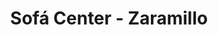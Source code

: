 ---
title: "Sofá Center - Zaramillo"
url: /zaramillo-guenes/sofa-center-zaramillo/
shop: muebles
---